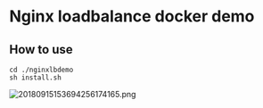 # Nginx loadbalance docker demo

## How to use
```
cd ./nginxlbdemo
sh install.sh
```
![20180915153694256174165.png](http://pic.aipp.vip/20180915153694256174165.png)

